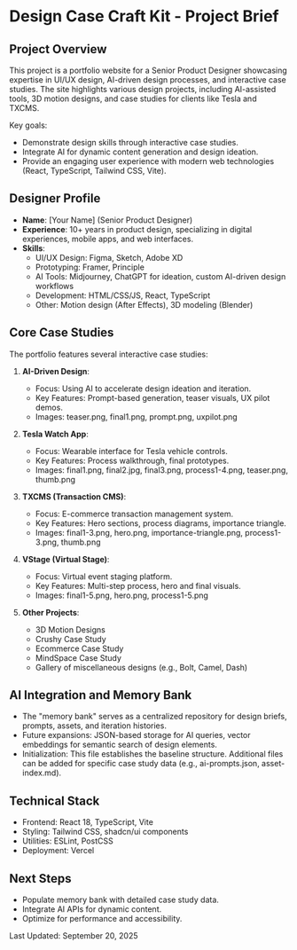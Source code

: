 # Design Case Craft Kit - Project Brief

## Project Overview
This project is a portfolio website for a Senior Product Designer showcasing expertise in UI/UX design, AI-driven design processes, and interactive case studies. The site highlights various design projects, including AI-assisted tools, 3D motion designs, and case studies for clients like Tesla and TXCMS.

Key goals:
- Demonstrate design skills through interactive case studies.
- Integrate AI for dynamic content generation and design ideation.
- Provide an engaging user experience with modern web technologies (React, TypeScript, Tailwind CSS, Vite).

## Designer Profile
- **Name**: [Your Name] (Senior Product Designer)
- **Experience**: 10+ years in product design, specializing in digital experiences, mobile apps, and web interfaces.
- **Skills**:
  - UI/UX Design: Figma, Sketch, Adobe XD
  - Prototyping: Framer, Principle
  - AI Tools: Midjourney, ChatGPT for ideation, custom AI-driven design workflows
  - Development: HTML/CSS/JS, React, TypeScript
  - Other: Motion design (After Effects), 3D modeling (Blender)

## Core Case Studies
The portfolio features several interactive case studies:

1. **AI-Driven Design**:
   - Focus: Using AI to accelerate design ideation and iteration.
   - Key Features: Prompt-based generation, teaser visuals, UX pilot demos.
   - Images: teaser.png, final1.png, prompt.png, uxpilot.png

2. **Tesla Watch App**:
   - Focus: Wearable interface for Tesla vehicle controls.
   - Key Features: Process walkthrough, final prototypes.
   - Images: final1.png, final2.jpg, final3.png, process1-4.png, teaser.png, thumb.png

3. **TXCMS (Transaction CMS)**:
   - Focus: E-commerce transaction management system.
   - Key Features: Hero sections, process diagrams, importance triangle.
   - Images: final1-3.png, hero.png, importance-triangle.png, process1-3.png, thumb.png

4. **VStage (Virtual Stage)**:
   - Focus: Virtual event staging platform.
   - Key Features: Multi-step process, hero and final visuals.
   - Images: final1-5.png, hero.png, process1-5.png

5. **Other Projects**:
   - 3D Motion Designs
   - Crushy Case Study
   - Ecommerce Case Study
   - MindSpace Case Study
   - Gallery of miscellaneous designs (e.g., Bolt, Camel, Dash)

## AI Integration and Memory Bank
- The "memory bank" serves as a centralized repository for design briefs, prompts, assets, and iteration histories.
- Future expansions: JSON-based storage for AI queries, vector embeddings for semantic search of design elements.
- Initialization: This file establishes the baseline structure. Additional files can be added for specific case study data (e.g., ai-prompts.json, asset-index.md).

## Technical Stack
- Frontend: React 18, TypeScript, Vite
- Styling: Tailwind CSS, shadcn/ui components
- Utilities: ESLint, PostCSS
- Deployment: Vercel

## Next Steps
- Populate memory bank with detailed case study data.
- Integrate AI APIs for dynamic content.
- Optimize for performance and accessibility.

Last Updated: September 20, 2025
